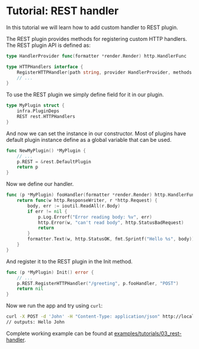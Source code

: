 # Tutorial: REST handler

In this tutorial we will learn how to add custom handler to REST plugin.

The REST plugin provides methods for registering custom HTTP handlers. The REST
plugin API is defined as:

```go
type HandlerProvider func(formatter *render.Render) http.HandlerFunc

type HTTPHandlers interface {
	RegisterHTTPHandler(path string, provider HandlerProvider, methods ...string) *mux.Route
	// ...
}
```

To use the REST plugin we simply define field for it in our plugin.

```go
type MyPlugin struct {
	infra.PluginDeps
	REST rest.HTTPHandlers
}
```

And now we can set the instance in our constructor. Most of plugins have 
default plugin instance define as a global variable that can be used.

```go
func NewMyPlugin() *MyPlugin {
	// ...
	p.REST = &rest.DefaultPlugin
	return p
}
```

Now we define our handler.

```go
func (p *MyPlugin) fooHandler(formatter *render.Render) http.HandlerFunc {
	return func(w http.ResponseWriter, r *http.Request) {
		body, err := ioutil.ReadAll(r.Body)
		if err != nil {
			p.Log.Errorf("Error reading body: %v", err)
			http.Error(w, "can't read body", http.StatusBadRequest)
			return
		}
		formatter.Text(w, http.StatusOK, fmt.Sprintf("Hello %s", body))
	}
}
```

And register it to the REST plugin in the Init method.

```go
func (p *MyPlugin) Init() error {
	// ...
	p.REST.RegisterHTTPHandler("/greeting", p.fooHandler, "POST")
	return nil
}
```

Now we run the app and try using `curl`: 

```sh
curl -X POST -d 'John' -H "Content-Type: application/json" http://localhost:9191/greeting
// outputs: Hello John
```

Complete working example can be found at [examples/tutorials/03_rest-handler](https://github.com/ligato/cn-infra/blob/master/examples/tutorials/03_rest-handler).
